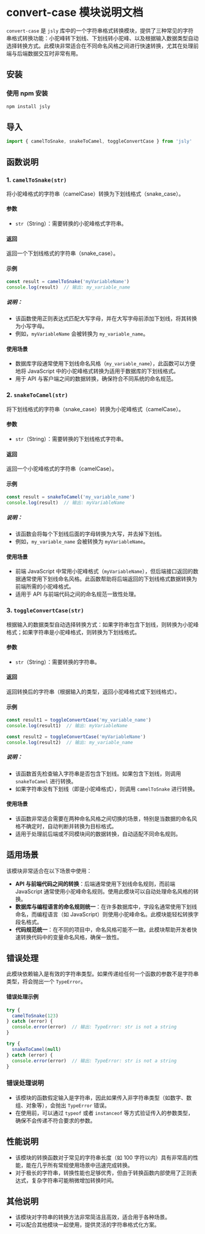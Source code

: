 # convert-case 模块说明文档

`convert-case` 是 `jsly` 库中的一个字符串格式转换模块，提供了三种常见的字符串格式转换功能：小驼峰转下划线、下划线转小驼峰、以及根据输入数据类型自动选择转换方式。此模块非常适合在不同命名风格之间进行快速转换，尤其在处理前端与后端数据交互时非常有用。

## 安装

### 使用 npm 安装

```bash
npm install jsly
```

## 导入

```javascript
import { camelToSnake, snakeToCamel, toggleConvertCase } from 'jsly'
```

## 函数说明

### 1. `camelToSnake(str)`

将小驼峰格式的字符串（camelCase）转换为下划线格式（snake_case）。

#### 参数

- `str`（String）：需要转换的小驼峰格式字符串。

#### 返回

返回一个下划线格式的字符串（snake_case）。

#### 示例

```javascript
const result = camelToSnake('myVariableName')
console.log(result)  // 输出: my_variable_name
```

##### 说明：

- 该函数使用正则表达式匹配大写字母，并在大写字母前添加下划线，将其转换为小写字母。
- 例如，`myVariableName` 会被转换为 `my_variable_name`。

#### 使用场景

- 数据库字段通常使用下划线命名风格（`my_variable_name`），此函数可以方便地将 JavaScript 中的小驼峰格式转换为适用于数据库的下划线格式。
- 用于 API 与客户端之间的数据转换，确保符合不同系统的命名规范。

### 2. `snakeToCamel(str)`

将下划线格式的字符串（snake_case）转换为小驼峰格式（camelCase）。

#### 参数

- `str`（String）：需要转换的下划线格式字符串。

#### 返回

返回一个小驼峰格式的字符串（camelCase）。

#### 示例

```javascript
const result = snakeToCamel('my_variable_name')
console.log(result)  // 输出: myVariableName
```

##### 说明：

- 该函数会将每个下划线后面的字母转换为大写，并去掉下划线。
- 例如，`my_variable_name` 会被转换为 `myVariableName`。

#### 使用场景

- 前端 JavaScript 中常用小驼峰格式（`myVariableName`），但后端接口返回的数据通常使用下划线命名风格。此函数帮助将后端返回的下划线格式数据转换为前端所需的小驼峰格式。
- 适用于 API 与前端代码之间的命名规范一致性处理。

### 3. `toggleConvertCase(str)`

根据输入的数据类型自动选择转换方式：如果字符串包含下划线，则转换为小驼峰格式；如果字符串是小驼峰格式，则转换为下划线格式。

#### 参数

- `str`（String）：需要转换的字符串。

#### 返回

返回转换后的字符串（根据输入的类型，返回小驼峰格式或下划线格式）。

#### 示例

```javascript
const result1 = toggleConvertCase('my_variable_name')
console.log(result1)  // 输出: myVariableName

const result2 = toggleConvertCase('myVariableName')
console.log(result2)  // 输出: my_variable_name
```

##### 说明：

- 该函数首先检查输入字符串是否包含下划线。如果包含下划线，则调用 `snakeToCamel` 进行转换。
- 如果字符串没有下划线（即是小驼峰格式），则调用 `camelToSnake` 进行转换。

#### 使用场景

- 该函数非常适合需要在两种命名风格之间切换的场景，特别是当数据的命名风格不确定时，自动判断并转换为目标格式。
- 适用于处理前后端或不同模块间的数据转换，自动适配不同命名规则。

## 适用场景

该模块非常适合在以下场景中使用：

- **API 与前端代码之间的转换**：后端通常使用下划线命名规则，而前端 JavaScript 通常使用小驼峰命名规则。使用此模块可以自动处理命名风格的转换。
- **数据库与编程语言的命名规则统一**：在许多数据库中，字段名通常使用下划线命名，而编程语言（如 JavaScript）则使用小驼峰命名。此模块能轻松转换字段名格式。
- **代码规范统一**：在不同的项目中，命名风格可能不一致。此模块帮助开发者快速转换代码中的变量命名风格，确保一致性。

## 错误处理

此模块依赖输入是有效的字符串类型。如果传递给任何一个函数的参数不是字符串类型，将会抛出一个 `TypeError`。

#### 错误处理示例

```javascript
try {
  camelToSnake(123)
} catch (error) {
  console.error(error)  // 输出: TypeError: str is not a string
}

try {
  snakeToCamel(null)
} catch (error) {
  console.error(error)  // 输出: TypeError: str is not a string
}
```

### 错误处理说明

- 该模块的函数假定输入是字符串，因此如果传入非字符串类型（如数字、数组、对象等），会抛出 `TypeError` 错误。
- 在使用前，可以通过 `typeof` 或者 `instanceof` 等方式验证传入的参数类型，确保不会传递不符合要求的参数。

## 性能说明

- 该模块的转换函数对于常见的字符串长度（如 100 字符以内）具有非常高的性能，能在几乎所有常规使用场景中迅速完成转换。
- 对于极长的字符串，转换性能也足够优秀，但由于转换函数内部使用了正则表达式，复杂字符串可能稍微增加转换时间。

## 其他说明

- 该模块对字符串的转换方法非常简洁且高效，适合用于各种场景。
- 可以配合其他模块一起使用，提供灵活的字符串格式化方案。